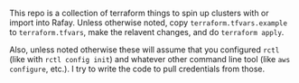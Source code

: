 This repo is a collection of terraform things to spin up clusters with or import into Rafay. Unless otherwise noted, copy `terraform.tfvars.example` to `terraform.tfvars`, make the relavent changes, and do `terraform apply`.

Also, unless noted otherwise these will assume that you configured `rctl` (like with `rctl config init`) and whatever other command line tool (like `aws configure`, etc.). I try to write the code to pull credentials from those. 
